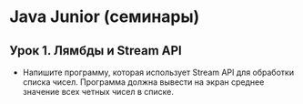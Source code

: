 # Java Junior (семинары)
## Урок 1. Лямбды и Stream API
- Напишите программу, которая использует Stream API для обработки списка чисел. Программа должна вывести на экран среднее значение всех четных чисел в списке.

